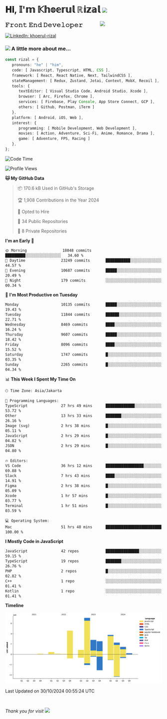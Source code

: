 <h1> 𝐇𝐢, 𝕀'𝕞 𝕂𝕙𝕠𝕖𝕣𝕦𝕝 ℝ𝕚𝕫𝕒𝕝 <img src="https://media.giphy.com/media/mGcNjsfWAjY5AEZNw6/giphy.gif" width="50"></h1>
<img align='right' src="https://media.giphy.com/media/v1.Y2lkPTc5MGI3NjExOWI2ajR2NGJubzBsZHFuaHMwajRrcDNsNXJwOG8yb3F0NjhkNXF4OSZlcD12MV9pbnRlcm5hbF9naWZfYnlfaWQmY3Q9cw/fkZukR450RQ1qnGaq9/giphy.gif" width="200">
<strong style="font-size:20px;">𝙵𝚛𝚘𝚗𝚝 𝙴𝚗𝚍 𝙳𝚎𝚟𝚎𝚕𝚘𝚙𝚎𝚛</strong>
</p></em>

[![LinkedIn: khoerul-rizal](https://img.shields.io/badge/khoerul--rizal-blue?style=flat-square&logo=Linkedin&logoColor=white&link=https://www.linkedin.com/in/khoerul-rizal/)](https://www.linkedin.com/in/khoerul-rizal/)

### <img src="https://media.giphy.com/media/VgCDAzcKvsR6OM0uWg/giphy.gif" width="50"> A little more about me...

```typescript
const rizal = {
   pronouns: "he" | "him",
   code: [ Javascript, Typescript, HTML, CSS ],
   framework: [ React, React Native, Next, TailwindCSS ],
   stateManagement: [ Redux, Zustand, Jotai, Context, MobX, Recoil ],
   tools: {
      textEditor: [ Visual Studio Code, Android Studio, Xcode ],
      browser: [ Arc, Firefox, Chrome ],
      services: [ Firebase, Play Console, App Store Connect, GCP ],
      others: [ Github, Postman, iTerm ]
   },
   platform: [ Android, iOS, Web ],
   interest: {
      programming: [ Mobile Development, Web Development ],
      movies: [ Action, Adventure, Sci-Fi, Anime, Romance, Drama ],
      game: [ Adventure, FPS, Racing ]
   },
};
```

<!--START_SECTION:waka-->
![Code Time](http://img.shields.io/badge/Code%20Time-1%2C424%20hrs%2055%20mins-blue)

![Profile Views](http://img.shields.io/badge/Profile%20Views-0-blue)

**🐱 My GitHub Data** 

> 📦 170.6 kB Used in GitHub's Storage 
 > 
> 🏆 1,908 Contributions in the Year 2024
 > 
> 💼 Opted to Hire
 > 
> 📜 34 Public Repositories 
 > 
> 🔑 8 Private Repositories 
 > 
**I'm an Early 🐤** 

```text
🌞 Morning                18048 commits       █████████░░░░░░░░░░░░░░░░   34.60 % 
🌆 Daytime                23249 commits       ███████████░░░░░░░░░░░░░░   44.57 % 
🌃 Evening                10687 commits       █████░░░░░░░░░░░░░░░░░░░░   20.49 % 
🌙 Night                  179 commits         ░░░░░░░░░░░░░░░░░░░░░░░░░   00.34 % 
```
📅 **I'm Most Productive on Tuesday** 

```text
Monday                   10135 commits       █████░░░░░░░░░░░░░░░░░░░░   19.43 % 
Tuesday                  11844 commits       ██████░░░░░░░░░░░░░░░░░░░   22.71 % 
Wednesday                8469 commits        ████░░░░░░░░░░░░░░░░░░░░░   16.24 % 
Thursday                 9607 commits        █████░░░░░░░░░░░░░░░░░░░░   18.42 % 
Friday                   8096 commits        ████░░░░░░░░░░░░░░░░░░░░░   15.52 % 
Saturday                 1747 commits        █░░░░░░░░░░░░░░░░░░░░░░░░   03.35 % 
Sunday                   2265 commits        █░░░░░░░░░░░░░░░░░░░░░░░░   04.34 % 
```


📊 **This Week I Spent My Time On** 

```text
🕑︎ Time Zone: Asia/Jakarta

💬 Programming Languages: 
TypeScript               27 hrs 49 mins      █████████████░░░░░░░░░░░░   53.72 % 
Other                    13 hrs 33 mins      ███████░░░░░░░░░░░░░░░░░░   26.16 % 
Image (svg)              2 hrs 38 mins       █░░░░░░░░░░░░░░░░░░░░░░░░   05.11 % 
JavaScript               2 hrs 29 mins       █░░░░░░░░░░░░░░░░░░░░░░░░   04.82 % 
JSON                     2 hrs 29 mins       █░░░░░░░░░░░░░░░░░░░░░░░░   04.80 % 

🔥 Editors: 
VS Code                  36 hrs 12 mins      █████████████████░░░░░░░░   69.88 % 
Slack                    7 hrs 43 mins       ████░░░░░░░░░░░░░░░░░░░░░   14.91 % 
Figma                    2 hrs 38 mins       █░░░░░░░░░░░░░░░░░░░░░░░░   05.09 % 
Xcode                    1 hr 57 mins        █░░░░░░░░░░░░░░░░░░░░░░░░   03.77 % 
Terminal                 1 hr 51 mins        █░░░░░░░░░░░░░░░░░░░░░░░░   03.59 % 

💻 Operating System: 
Mac                      51 hrs 48 mins      █████████████████████████   100.00 % 
```

**I Mostly Code in JavaScript** 

```text
JavaScript               42 repos            ███████████████░░░░░░░░░░   59.15 % 
TypeScript               19 repos            ███████░░░░░░░░░░░░░░░░░░   26.76 % 
PHP                      2 repos             █░░░░░░░░░░░░░░░░░░░░░░░░   02.82 % 
C++                      1 repo              ░░░░░░░░░░░░░░░░░░░░░░░░░   01.41 % 
Kotlin                   1 repo              ░░░░░░░░░░░░░░░░░░░░░░░░░   01.41 % 
```



**Timeline**

![Lines of Code chart](https://raw.githubusercontent.com/khoerulrizal/khoerulrizal/main/assets/bar_graph.png)


 Last Updated on 30/10/2024 00:55:24 UTC
<!--END_SECTION:waka-->
</details>
<br/>

<em>Thank you for visit</em> <img src="https://media.giphy.com/media/v1.Y2lkPTc5MGI3NjExcHdvNm1qZWtjaGw0ZjdwM3Z3NnY2dHlueTVuODBta2FiY20wM2YybSZlcD12MV9pbnRlcm5hbF9naWZfYnlfaWQmY3Q9cw/tV25tpdKqdFa9x81k2/giphy.gif" width="40">
